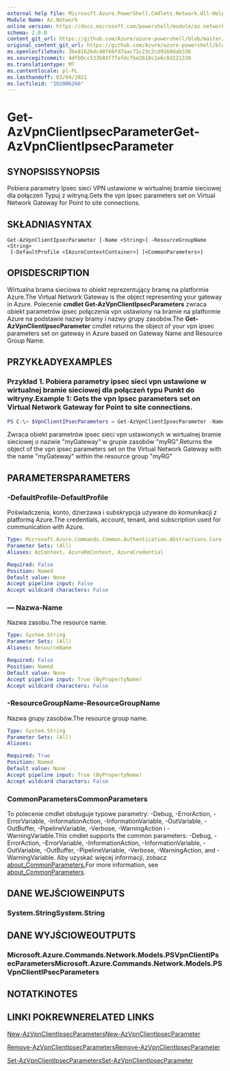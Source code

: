 ```yaml
---
external help file: Microsoft.Azure.PowerShell.Cmdlets.Network.dll-Help.xml
Module Name: Az.Network
online version: https://docs.microsoft.com/powershell/module/az.network/get-azvpnclientipsecparameter
schema: 2.0.0
content_git_url: https://github.com/Azure/azure-powershell/blob/master/src/Network/Network/help/Get-AzVpnClientIpsecParameter.md
original_content_git_url: https://github.com/Azure/azure-powershell/blob/master/src/Network/Network/help/Get-AzVpnClientIpsecParameter.md
ms.openlocfilehash: 3be81626dc48f66fd7aac71c23c2cd9168dab336
ms.sourcegitcommit: 4dfb0cc533b83f77afdcfbe2618c1e6c8d221330
ms.translationtype: MT
ms.contentlocale: pl-PL
ms.lasthandoff: 03/04/2021
ms.locfileid: "102006266"
---
```

# <span data-ttu-id="fcd8f-101">Get-AzVpnClientIpsecParameter</span><span class="sxs-lookup"><span data-stu-id="fcd8f-101">Get-AzVpnClientIpsecParameter</span></span>

## <span data-ttu-id="fcd8f-102">SYNOPSIS</span><span class="sxs-lookup"><span data-stu-id="fcd8f-102">SYNOPSIS</span></span>
<span data-ttu-id="fcd8f-103">Pobiera parametry Ipsec sieci VPN ustawione w wirtualnej bramie sieciowej dla połączeń Typuj z witryną.</span><span class="sxs-lookup"><span data-stu-id="fcd8f-103">Gets the vpn Ipsec parameters set on Virtual Network Gateway for Point to site connections.</span></span>

## <span data-ttu-id="fcd8f-104">SKŁADNIA</span><span class="sxs-lookup"><span data-stu-id="fcd8f-104">SYNTAX</span></span>

```
Get-AzVpnClientIpsecParameter [-Name <String>] -ResourceGroupName <String>
 [-DefaultProfile <IAzureContextContainer>] [<CommonParameters>]
```

## <span data-ttu-id="fcd8f-105">OPIS</span><span class="sxs-lookup"><span data-stu-id="fcd8f-105">DESCRIPTION</span></span>
<span data-ttu-id="fcd8f-106">Wirtualna brama sieciowa to obiekt reprezentujący bramę na platformie Azure.</span><span class="sxs-lookup"><span data-stu-id="fcd8f-106">The Virtual Network Gateway is the object representing your gateway in Azure.</span></span>
<span data-ttu-id="fcd8f-107">Polecenie **cmdlet Get-AzVpnClientIpsecParameters** zwraca obiekt parametrów ipsec połączenia vpn ustawiony na bramie na platformie Azure na podstawie nazwy bramy i nazwy grupy zasobów.</span><span class="sxs-lookup"><span data-stu-id="fcd8f-107">The **Get-AzVpnClientIpsecParameter** cmdlet returns the object of your vpn ipsec parameters set on gateway in Azure based on Gateway Name and Resource Group Name.</span></span>

## <span data-ttu-id="fcd8f-108">PRZYKŁADY</span><span class="sxs-lookup"><span data-stu-id="fcd8f-108">EXAMPLES</span></span>

### <span data-ttu-id="fcd8f-109">Przykład 1. Pobiera parametry ipsec sieci vpn ustawione w wirtualnej bramie sieciowej dla połączeń typu Punkt do witryny.</span><span class="sxs-lookup"><span data-stu-id="fcd8f-109">Example 1: Gets the vpn Ipsec parameters set on Virtual Network Gateway for Point to site connections.</span></span>
```powershell
PS C:\> $VpnClientIPsecParameters = Get-AzVpnClientIpsecParameter -Name myGateway -ResourceGroupName myRG
```

<span data-ttu-id="fcd8f-110">Zwraca obiekt parametrów ipsec sieci vpn ustawionych w wirtualnej bramie sieciowej o nazwie "myGateway" w grupie zasobów "myRG".</span><span class="sxs-lookup"><span data-stu-id="fcd8f-110">Returns the object of the vpn ipsec parameters set on the Virtual Network Gateway with the name "myGateway" within the resource group "myRG"</span></span>

## <span data-ttu-id="fcd8f-111">PARAMETERS</span><span class="sxs-lookup"><span data-stu-id="fcd8f-111">PARAMETERS</span></span>

### <span data-ttu-id="fcd8f-112">-DefaultProfile</span><span class="sxs-lookup"><span data-stu-id="fcd8f-112">-DefaultProfile</span></span>
<span data-ttu-id="fcd8f-113">Poświadczenia, konto, dzierżawa i subskrypcja używane do komunikacji z platformą Azure.</span><span class="sxs-lookup"><span data-stu-id="fcd8f-113">The credentials, account, tenant, and subscription used for communication with Azure.</span></span>

```yaml
Type: Microsoft.Azure.Commands.Common.Authentication.Abstractions.Core.IAzureContextContainer
Parameter Sets: (All)
Aliases: AzContext, AzureRmContext, AzureCredential

Required: False
Position: Named
Default value: None
Accept pipeline input: False
Accept wildcard characters: False
```

### <span data-ttu-id="fcd8f-114">— Nazwa</span><span class="sxs-lookup"><span data-stu-id="fcd8f-114">-Name</span></span>
<span data-ttu-id="fcd8f-115">Nazwa zasobu.</span><span class="sxs-lookup"><span data-stu-id="fcd8f-115">The resource name.</span></span>

```yaml
Type: System.String
Parameter Sets: (All)
Aliases: ResourceName

Required: False
Position: Named
Default value: None
Accept pipeline input: True (ByPropertyName)
Accept wildcard characters: False
```

### <span data-ttu-id="fcd8f-116">-ResourceGroupName</span><span class="sxs-lookup"><span data-stu-id="fcd8f-116">-ResourceGroupName</span></span>
<span data-ttu-id="fcd8f-117">Nazwa grupy zasobów.</span><span class="sxs-lookup"><span data-stu-id="fcd8f-117">The resource group name.</span></span>

```yaml
Type: System.String
Parameter Sets: (All)
Aliases:

Required: True
Position: Named
Default value: None
Accept pipeline input: True (ByPropertyName)
Accept wildcard characters: False
```

### <span data-ttu-id="fcd8f-118">CommonParameters</span><span class="sxs-lookup"><span data-stu-id="fcd8f-118">CommonParameters</span></span>
<span data-ttu-id="fcd8f-119">To polecenie cmdlet obsługuje typowe parametry: -Debug, -ErrorAction, -ErrorVariable, -InformationAction, -InformationVariable, -OutVariable, -OutBuffer, -PipelineVariable, -Verbose, -WarningAction i -WarningVariable.</span><span class="sxs-lookup"><span data-stu-id="fcd8f-119">This cmdlet supports the common parameters: -Debug, -ErrorAction, -ErrorVariable, -InformationAction, -InformationVariable, -OutVariable, -OutBuffer, -PipelineVariable, -Verbose, -WarningAction, and -WarningVariable.</span></span> <span data-ttu-id="fcd8f-120">Aby uzyskać więcej informacji, zobacz [about_CommonParameters.](http://go.microsoft.com/fwlink/?LinkID=113216)</span><span class="sxs-lookup"><span data-stu-id="fcd8f-120">For more information, see [about_CommonParameters](http://go.microsoft.com/fwlink/?LinkID=113216).</span></span>

## <span data-ttu-id="fcd8f-121">DANE WEJŚCIOWE</span><span class="sxs-lookup"><span data-stu-id="fcd8f-121">INPUTS</span></span>

### <span data-ttu-id="fcd8f-122">System.String</span><span class="sxs-lookup"><span data-stu-id="fcd8f-122">System.String</span></span>

## <span data-ttu-id="fcd8f-123">DANE WYJŚCIOWE</span><span class="sxs-lookup"><span data-stu-id="fcd8f-123">OUTPUTS</span></span>

### <span data-ttu-id="fcd8f-124">Microsoft.Azure.Commands.Network.Models.PSVpnClientIPsecParameters</span><span class="sxs-lookup"><span data-stu-id="fcd8f-124">Microsoft.Azure.Commands.Network.Models.PSVpnClientIPsecParameters</span></span>

## <span data-ttu-id="fcd8f-125">NOTATKI</span><span class="sxs-lookup"><span data-stu-id="fcd8f-125">NOTES</span></span>

## <span data-ttu-id="fcd8f-126">LINKI POKREWNE</span><span class="sxs-lookup"><span data-stu-id="fcd8f-126">RELATED LINKS</span></span>

[<span data-ttu-id="fcd8f-127">New-AzVpnClientIpsecParameters</span><span class="sxs-lookup"><span data-stu-id="fcd8f-127">New-AzVpnClientIpsecParameter</span></span>](./New-AzVpnClientIpsecParameter.md)

[<span data-ttu-id="fcd8f-128">Remove-AzVpnClientIpsecParameters</span><span class="sxs-lookup"><span data-stu-id="fcd8f-128">Remove-AzVpnClientIpsecParameter</span></span>](./Remove-AzVpnClientIpsecParameter.md)

[<span data-ttu-id="fcd8f-129">Set-AzVpnClientIpsecParameters</span><span class="sxs-lookup"><span data-stu-id="fcd8f-129">Set-AzVpnClientIpsecParameter</span></span>](./Set-AzVpnClientIpsecParameter.md)
